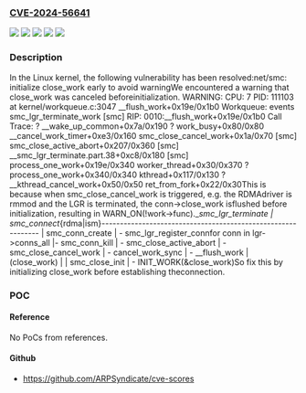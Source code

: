 ### [CVE-2024-56641](https://cve.mitre.org/cgi-bin/cvename.cgi?name=CVE-2024-56641)
![](https://img.shields.io/static/v1?label=Product&message=Linux&color=blue)
![](https://img.shields.io/static/v1?label=Version&message=&color=brightgreen)
![](https://img.shields.io/static/v1?label=Version&message=4.12%20&color=brightgreen)
![](https://img.shields.io/static/v1?label=Version&message=46c28dbd4c23c3f7fa37f5ea48772af79c9cc40e%20&color=brightgreen)
![](https://img.shields.io/static/v1?label=Vulnerability&message=n%2Fa&color=blue)

### Description

In the Linux kernel, the following vulnerability has been resolved:net/smc: initialize close_work early to avoid warningWe encountered a warning that close_work was canceled beforeinitialization.  WARNING: CPU: 7 PID: 111103 at kernel/workqueue.c:3047 __flush_work+0x19e/0x1b0  Workqueue: events smc_lgr_terminate_work [smc]  RIP: 0010:__flush_work+0x19e/0x1b0  Call Trace:   ? __wake_up_common+0x7a/0x190   ? work_busy+0x80/0x80   __cancel_work_timer+0xe3/0x160   smc_close_cancel_work+0x1a/0x70 [smc]   smc_close_active_abort+0x207/0x360 [smc]   __smc_lgr_terminate.part.38+0xc8/0x180 [smc]   process_one_work+0x19e/0x340   worker_thread+0x30/0x370   ? process_one_work+0x340/0x340   kthread+0x117/0x130   ? __kthread_cancel_work+0x50/0x50   ret_from_fork+0x22/0x30This is because when smc_close_cancel_work is triggered, e.g. the RDMAdriver is rmmod and the LGR is terminated, the conn->close_work isflushed before initialization, resulting in WARN_ON(!work->func).__smc_lgr_terminate             | smc_connect_{rdma|ism}-------------------------------------------------------------                                | smc_conn_create				| \- smc_lgr_register_connfor conn in lgr->conns_all      |\- smc_conn_kill                |   \- smc_close_active_abort    |      \- smc_close_cancel_work  |         \- cancel_work_sync    |            \- __flush_work     |	         (close_work)   |	                        | smc_close_init	                        | \- INIT_WORK(&close_work)So fix this by initializing close_work before establishing theconnection.

### POC

#### Reference
No PoCs from references.

#### Github
- https://github.com/ARPSyndicate/cve-scores

